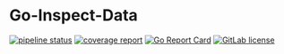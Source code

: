 # Go-Inspect-Data

[![pipeline status](https://gitlab.com/cjbarker/go-inspect-data/badges/master/pipeline.svg)](https://gitlab.com/cjbarker/go-inspect-data/commits/master) 
[![coverage report](https://gitlab.com/cjbarker/go-inspect-data/badges/master/coverage.svg)](https://cjbarker.gitlab.io/go-inspect-data/test-coverage.html)
[![Go Report Card](https://goreportcard.com/badge/gitlab.com/cjbarker/go-inspect-data)](https://goreportcard.com/report/gitlab.com/cjbarker/go-inspect-data)
[![GitLab license](https://img.shields.io/badge/license-MIT-brightgreen.svg)](https://gitlab.com/cjbarker/go-inspect-data/blob/master/LICENSE)

